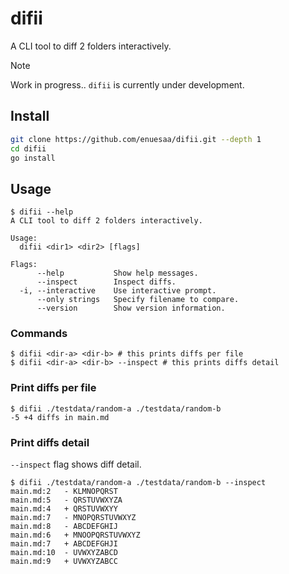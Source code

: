 # difii
A CLI tool to diff 2 folders interactively.

> [!Note]
> Work in progress.. `difii` is currently under development.

## Install
```bash
git clone https://github.com/enuesaa/difii.git --depth 1
cd difii
go install
```

## Usage
```console
$ difii --help
A CLI tool to diff 2 folders interactively.

Usage:
  difii <dir1> <dir2> [flags]

Flags:
      --help           Show help messages.
      --inspect        Inspect diffs.
  -i, --interactive    Use interactive prompt.
      --only strings   Specify filename to compare.
      --version        Show version information.
```

### Commands
```console
$ difii <dir-a> <dir-b> # this prints diffs per file
$ difii <dir-a> <dir-b> --inspect # this prints diffs detail
```

### Print diffs per file
```console
$ difii ./testdata/random-a ./testdata/random-b
-5 +4 diffs in main.md
```

### Print diffs detail
`--inspect` flag shows diff detail.
```console
$ difii ./testdata/random-a ./testdata/random-b --inspect
main.md:2   - KLMNOPQRST
main.md:5   - QRSTUVWXYZA
main.md:4   + QRSTUVWXYY
main.md:7   - MNOPQRSTUVWXYZ
main.md:8   - ABCDEFGHIJ
main.md:6   + MNOOPQRSTUVWXYZ
main.md:7   + ABCDEFGHJI
main.md:10  - UVWXYZABCD
main.md:9   + UVWXYZABCC
```
